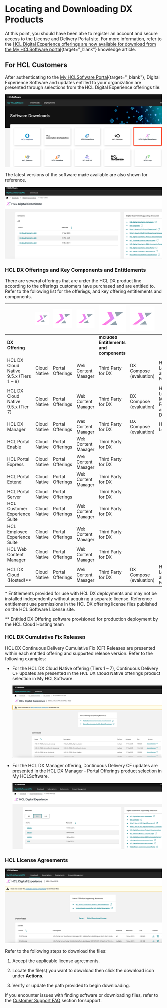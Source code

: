 # Locating and Downloading DX Products

At this point, you should have been able to register an account and secure access to the License and Delivery Portal site. For more information, refer to the [HCL Digital Experience offerings are now available for download from the My HCLSoftware portal](https://support.hcl-software.com/csm?id=kb_article&sysparm_article=KB0120373){target="_blank"} knowledge article.

## For HCL Customers

After authenticating to the [My HCLSoftware Portal](https://my.hcltechsw.com/){target="_blank"}, Digital Experience Software and updates entitled to your organization are presented through selections from the HCL Digital Experience offerings tile:

![HCL DX Offering](./images/HCL%20DX%20Offering.png)

The latest versions of the software made available are also shown for reference.

![HCL DX latest versions](./images/HCL%20DX%20latest%20versions.png)

### HCL DX Offerings and Key Components and Entitlements

There are several offerings that are under the HCL DX product line according to the offerings customers have purchased and are entitled to. Refer to the following list for the offerings, and key offering entitlements and components.

||![HCL DX Logo](./images/HCL%20DX%20Logo.png)|![HCL DX Logo](./images/HCL%20DX%20Logo.png)|![HCL DX Logo](./images/HCL%20DX%20Logo.png)|![HCL DX Logo](./images/HCL%20DX%20Logo.png)|![HCL DX Logo](./images/HCL%20DX%20Logo.png)||
|-----------|----|----|----|------------------------------------|----|----|
|**DX Offering**||||**Included Entitlements and components**|||
|HCL DX Cloud Native 9.5.x (Tiers 1 – 6)|Cloud Native|Portal Offerings|Web Content Manager|Third Party for DX|DX Compose (evaluation)|HCL Leap\* and MX Foundry\*|
|HCL DX Cloud Native 9.5.x (Tier 7)|Cloud Native|Portal Offerings|Web Content Manager|Third Party for DX|DX Compose (evaluation)|HCL Leap*, MX Foundry, and HCL Discover\*|
|HCL DX Manager|Cloud Native|Portal Offerings|Web Content Manager|Third Party for DX|DX Compose (evaluation)|HCL Leap\* |
|HCL Portal Enable|Cloud Native|Portal Offerings|Web Content Manager|Third Party for DX|||
|HCL Portal Express|Cloud Native|Portal Offerings|Web Content Manager|Third Party for DX|||
|HCL Portal Extend|Cloud Native|Portal Offerings|Web Content Manager|Third Party for DX|||
|HCL Portal Server|Cloud Native|Portal Offerings||Third Party for DX|||
|HCL Customer Experience Suite|Cloud Native|Portal Offerings|Web Content Manager|Third Party for DX|||
|HCL Employee Experience Suite|Cloud Native|Portal Offerings|Web Content Manager|Third Party for DX|||
|HCL Web Content Manager|Cloud Native|Portal Offerings|Web Content Manager|Third Party for DX|||
|HCL DX Cloud (Hosted)**|Cloud Native|Portal Offerings|Web Content Manager|Third Party for DX|DX Compose (evaluation)|HCL Leap\* and MX Foundry*|

\* Entitlements provided for use with HCL DX deployments and may not be installed independently without acquiring a separate license. Reference entitlement use permissions in the HCL DX offering license files published on the HCL Software License site.

\*\* Entitled DX Offering software provisioned for production deployment by the HCL Cloud Hosting team

### HCL DX Cumulative Fix Releases

HCL DX Continuous Delivery Cumulative Fix (CF) Releases are presented within each entitled offering and supported release version. Refer to the following examples:

- For the HCL DX Cloud Native offering (Tiers 1 – 7), Continuous Delivery CF updates are presented in the HCL DX Cloud Native offerings product selection in My HCLSoftware.

    ![HCL DX CFs](./images/HCL%20DX%20CFs.png)

- For the HCL DX Manager offering, Continuous Delivery CF updates are presented in the HCL DX Manager – Portal Offerings product selection in My HCLSoftware.

    ![HCL DX 9.0 CFs](./images/HCL%20DX%209.0%20CFs.png)

### HCL License Agreements

![HCL DX Accept License Agreements](./images/HCL%20DX%20Accept%20License%20Agreements.png)

Refer to the following steps to download the files:

1. Accept the applicable license agreements.

2. Locate the file(s) you want to download then click the download icon under **Actions**.

3. Verify or update the path provided to begin downloading.

If you encounter issues with finding software or downloading files, refer to the [Customer Support FAQ](support-faqs.md) section for support.
